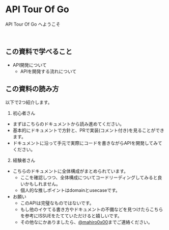 # API Tour Of Go

API Tour Of Go へようこそ

<br>

## この資料で学べること
- API開発について
  - APIを開発する流れについて

## この資料の読み方

以下で2つ紹介します。

1. 初心者さん
  - まずはこちらのドキュメントから読み進めてください。
  - 基本的にドキュメントで方針と、PRで実装(コメント付き)を見ることができます。
  - ドキュメントに沿って手元で実際にコードを書きながらAPIを開発してみてください。
2. 経験者さん
  - こちらのドキュメントに全体構成がまとめられています。
    - ここを確認しつつ、全体構成についてコードリーディングしてみると良いかもしれません。
    - 個人的な推しポイントはdomainとusecaseです。
  - お願い
    - このAPIは完璧なものではないです。
    - もし他のイケてる書き方やドキュメントの不備などを見つけたらこちらを参考にISSUEをたてていただけると嬉しいです。
    - その他なにかありましたら、[@mahiro0x00](https://twitter.com/mahiro0x00)までご連絡ください。
